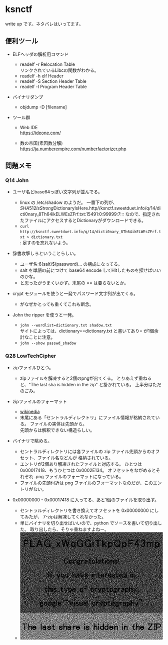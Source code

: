# ksnctf

write up です。ネタバレはいってます。

## 便利ツール

- ELFヘッダの解析用コマンド
    - readelf -r  Relocation Table<br>
	    リンクされているLibcの関数がわかる。
    - readelf -h  elf Header
	- readelf -S  Section Header Table
	- readelf -l  Program Header Table

- バイナリダンプ
    - objdump -D [filename]

- ツール群
	- Web IDE<br>
		https://ideone.com/

	- 数の帝国(素因数分解)<br>
		https://ja.numberempire.com/numberfactorizer.php


## 問題メモ
        
### Q14 John

- ユーザ名とbase64っぽい文字列が並んでる。
    - linux の /etc/shadow のようだ。
      一番下の列が、$SHA512IsStrong$DictionaryIsHere.http//ksnctf.sweetduet.info/q/14/dicti0nary_8Th64ikELWEsZFrf.txt:15491:0:99999:7:::
      なので、指定されたファイルにアクセスするとDictionaryがダウンロードできる。
    - `curl http://ksnctf.sweetduet.info/q/14/dicti0nary_8Th64ikELWEsZFrf.txt > dictionary.txt`<br>
    : 足すのを忘れないよう。

- 辞書攻撃しろということらしい。
    - ユーザ名:$6$(salt)$(password)... の構成になってる。
    - salt を単語の前につけて base64 encode してHitしたものを探せばいいのかな。
    - と思ったがうまくいかず。末尾の == は要らないとか。

- crypt モジュールを使うと一発でパスワード文字列が出てくる。
    - がなぜかとっても重くてこれも断念。
- John the ripper を使うと一発。
    - `john --wordlist=dictionary.txt shadow.txt` <br>
      サイトによっては、dictionary==dictionary.txt と書いてあり= が1個余計なことに注意。
    - `john --show passwd_shadow` <br>

### Q28 LowTechCipher

- zipファイルひとつ。
    - zipファイルを解凍すると2個のpngが出てくる。
      とりあえず重ねると、"The last sha is hidden in the zip" と掛かれている。
      上半分はただのごみ。

- zipファイルのフォーマット
    -  <a href = "https://ja.wikipedia.org/wiki/ZIP_(%E3%83%95%E3%82%A1%E3%82%A4%E3%83%AB%E3%83%95%E3%82%A9%E3%83%BC%E3%83%9E%E3%83%83%E3%83%88)">wikipedia</a>
    - 末尾にある「セントラルディレクトリ」にファイル情報が格納されている。
      ファイルの実体は先頭から。<br>
      先頭からは解釈できない構造らしい。

- バイナリで眺める。
    - セントラルディレクトリには各ファイルの zip ファイル先頭からのオフセット、ファイル名などんが
        格納されている。
    - エントリが2個あり解凍されたファイルと対応する。
        ひとつは 0x00017418、もうひとつは 0x0002E134。
        オフセットをながめるとそれぞれ .png ファイルのフォーマットになっている。
    - ファイルの先頭付近は png ファイルのフォーマットなのだが、このエントリがない。

- 0x00000000 - 0x00017418 に入ってる、あと1個のファイルを取り出す。
    - セントラルディレクトリを書き換えてオフセットを 0x00000000 にしてみたが、
        7-zipは解凍してくれなかった。
    - 単にバイナリを切り出せばいいので、python でソースを書いて切り出した。
        取り出したら、そりゃ重ねますよねー。
    - <img src = "../Q28_LowTechCipher/secret/answer.gif"></img>


    
        
